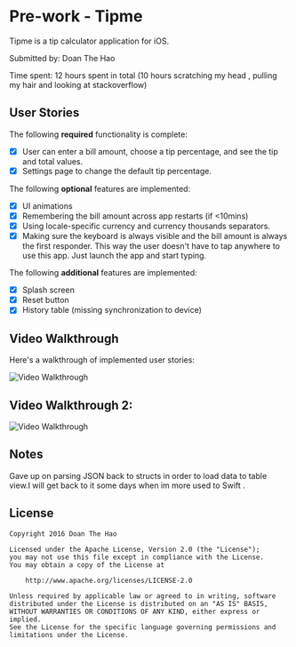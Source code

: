 # Pre-work - Tipme

Tipme is a tip calculator application for iOS.

Submitted by: Doan The Hao

Time spent: 12 hours spent in total (10 hours scratching my head , pulling my hair and looking at stackoverflow) 

## User Stories

The following **required** functionality is complete:

* [x] User can enter a bill amount, choose a tip percentage, and see the tip and total values.
* [x] Settings page to change the default tip percentage.

The following **optional** features are implemented:
* [x] UI animations
* [x] Remembering the bill amount across app restarts (if <10mins)
* [x] Using locale-specific currency and currency thousands separators.
* [x] Making sure the keyboard is always visible and the bill amount is always the first responder. This way the user doesn't have to tap anywhere to use this app. Just launch the app and start typing.

The following **additional** features are implemented:

* [x] Splash screen
* [x] Reset button
* [x] History table (missing synchronization to device)

## Video Walkthrough 

Here's a walkthrough of implemented user stories:

<img src='http://i.imgur.com/DWYYoLX.gif' title='Video Walkthrough' width='' alt='Video Walkthrough' />

## Video Walkthrough 2:

<img src='http://i.imgur.com/b0gAPoW.gif' title='Video Walkthrough' width='' alt='Video Walkthrough' />


## Notes

Gave up on parsing JSON back to structs in order to load data to table view.I will get back to it some days when im more used to Swift .

## License

    Copyright 2016 Doan The Hao

    Licensed under the Apache License, Version 2.0 (the "License");
    you may not use this file except in compliance with the License.
    You may obtain a copy of the License at

        http://www.apache.org/licenses/LICENSE-2.0

    Unless required by applicable law or agreed to in writing, software
    distributed under the License is distributed on an "AS IS" BASIS,
    WITHOUT WARRANTIES OR CONDITIONS OF ANY KIND, either express or implied.
    See the License for the specific language governing permissions and
    limitations under the License.
